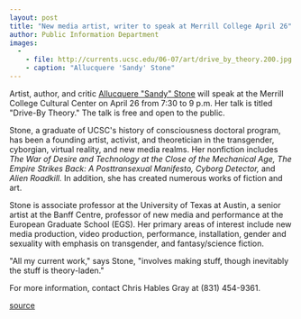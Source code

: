 ```yaml
---
layout: post
title: "New media artist, writer to speak at Merrill College April 26"
author: Public Information Department
images:
  -
    - file: http://currents.ucsc.edu/06-07/art/drive_by_theory.200.jpg
    - caption: "Allucquere 'Sandy' Stone"
---
```


Artist, author, and critic [Allucquere "Sandy" Stone][1] will speak at the Merrill College Cultural Center on April 26 from 7:30 to 9 p.m. Her talk is titled "Drive-By Theory." The talk is free and open to the public.

Stone, a graduate of UCSC's history of consciousness doctoral program, has been a founding artist, activist, and theoretician in the transgender, cyborgian, virtual reality, and new media realms. Her nonfiction includes _The War of Desire and Technology at the Close of the Mechanical Age, The Empire Strikes Back: A Posttransexual Manifesto, Cyborg Detector,_ and _Alien Roadkill._ In addition, she has created numerous works of fiction and art.

Stone is associate professor at the University of Texas at Austin, a senior artist at the Banff Centre, professor of new media and performance at the European Graduate School (EGS). Her primary areas of interest include new media production, video production, performance, installation, gender and sexuality with emphasis on transgender, and fantasy/science fiction.

"All my current work," says Stone, "involves making stuff, though inevitably the stuff is theory-laden."

For more information, contact Chris Hables Gray at (831) 454-9361.

[1]: http://sandystone.com

[source](http://www1.ucsc.edu/currents/06-07/04-16/brief-stone.asp "Permalink to brief-stone")
